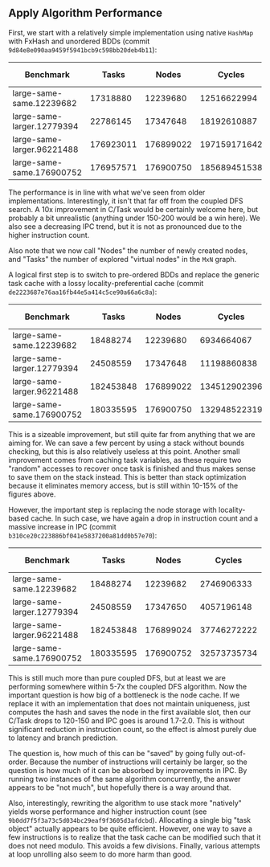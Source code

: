 ## Apply Algorithm Performance

First, we start with a relatively simple implementation using native `HashMap` with FxHash and unordered BDDs (commit `9d84e8e090aa9459f5941bcb9c598bb20deb4b11`):

| Benchmark | Tasks | Nodes | Cycles | Instructions | L3 References | L3 Misses | IPC | L3 hit | I/Task | C/Task |
| --------- | ----- | ----- | ------ | ------------ | ------------- | --------- | --- | ------ | ------ | ------ |
| large-same-same.12239682 | 17318880 | 12239680 | 12516622994 | 8574655122 | 423932320 | 158843416 | 0.69 | 62.53 | 495.10 | 722.72 |
| large-same-larger.12779394 | 22786145 | 17347648 | 18192610887 | 12478321950 | 642806833 | 215790336 | 0.69 | 66.43 | 547.63 | 798.41 |
| large-same-larger.96221488 | 176923011 | 176899022 | 197159171642 | 103436568829 | 5807427224 | 2206608280 | 0.52 | 62.00 | 584.64 | 1114.38 |
| large-same-same.176900752 | 176957571 | 176900750 | 185689451538 | 82462294650 | 4831738215 | 2203440028 | 0.44 | 54.40 | 466.00 | 1049.34 |

The performance is in line with what we've seen from older implementations. Interestingly, it isn't that far off from the coupled DFS search. A 10x improvement in C/Task would be certainly welcome here, but probably a bit unrealistic (anything under 150-200 would be a win here). We also see a decreasing IPC trend, but it is not as pronounced due to the higher instruction count.

Also note that we now call "Nodes" the number of newly created nodes, and "Tasks" the number of explored "virtual nodes" in the `MxN` graph.

A logical first step is to switch to pre-ordered BDDs and replace the generic task cache with a lossy locality-preferential cache (commit `de2223687e76aa16fb44e5a414c5ce90a66a6c8a`):

| Benchmark | Tasks | Nodes | Cycles | Instructions | L3 References | L3 Misses | IPC | L3 hit | I/Task | C/Task |
| --------- | ----- | ----- | ------ | ------------ | ------------- | --------- | --- | ------ | ------ | ------ |
| large-same-same.12239682 | 18488274 | 12239680 | 6934664067 | 5939768656 | 248523419 | 94378137 | 0.86 | 62.02 | 321.27 | 375.08 |
| large-same-larger.12779394 | 24508559 | 17347648 | 11198860838 | 9503619903 | 428861114 | 133248135 | 0.85 | 68.93 | 387.77 | 456.94 |
| large-same-larger.96221488 | 182453848 | 176899022 | 134512902396 | 75671660419 | 3859308368 | 1325104444 | 0.56 | 65.66 | 414.74 | 737.24 |
| large-same-same.176900752 | 180335595 | 176900750 | 132948522319 | 66726824283 | 3733980915 | 1507209100 | 0.50 | 59.64 | 370.01 | 737.23 |

This is a sizeable improvement, but still quite far from anything that we are aiming for. We can save a few percent by using a stack without bounds checking, but this is also relatively useless at this point. Another small improvement comes from caching task variables, as these require two "random" accesses to recover once task is finished and thus makes sense to save them on the stack instead. This is better than stack optimization because it eliminates memory access, but is still within 10-15% of the figures above.

However, the important step is replacing the node storage with locality-based cache. In such case, we have again a drop in instruction count and a massive increase in IPC (commit `b310ce20c223886bf041e5837200a81dd0b57e70`):

| Benchmark | Tasks | Nodes | Cycles | Instructions | L3 References | L3 Misses | IPC | L3 hit | I/Task | C/Task |
| --------- | ----- | ----- | ------ | ------------ | ------------- | --------- | --- | ------ | ------ | ------ |
| large-same-same.12239682 | 18488274 | 12239682 | 2746906333 | 4739196485 | 154303369 | 34031077 | 1.73 | 77.95 | 256.34 | 148.58 |
| large-same-larger.12779394 | 24508559 | 17347650 | 4057196148 | 6307995222 | 205674575 | 46427889 | 1.55 | 77.43 | 257.38 | 165.54 |
| large-same-larger.96221488 | 182453848 | 176899024 | 37746272222 | 48976649419 | 1810963915 | 409317326 | 1.30 | 77.40 | 268.43 | 206.88 |
| large-same-same.176900752 | 180335595 | 176900752 | 32573735734 | 49637965869 | 2149082703 | 474415197 | 1.52 | 77.92 | 275.25 | 180.63 |

This is still much more than pure coupled DFS, but at least we are performing somewhere within 5-7x the coupled DFS algorithm. Now the important question is how big of a bottleneck is the node cache. If we replace it with an implementation that does not maintain uniqueness, just computes the hash and saves the node in the first available slot, then our C/Task drops to 120-150 and IPC goes is around 1.7-2.0. This is without significant reduction in instruction count, so the effect is almost purely due to latency and branch prediction.

The question is, how much of this can be "saved" by going fully out-of-order. Because the number of instructions will certainly be larger, so the question is how much of it can be absorbed by improvements in IPC. By running two instances of the same algorithm concurrently, the answer appears to be "not much", but hopefully there is a way around that.

Also, interestingly, rewriting the algorithm to use stack more "natively" yields worse performance and higher instruction count (see `9b0dd7f5f3a73c5d034bc29eaf9f3605d3afdcbd`). Allocating a single big "task object" actually appears to be quite efficient. However, one way to save a few instructions is to realize that the task cache can be modified such that it does not need modulo. This avoids a few divisions. Finally, various attempts at loop unrolling also seem to do more harm than good.